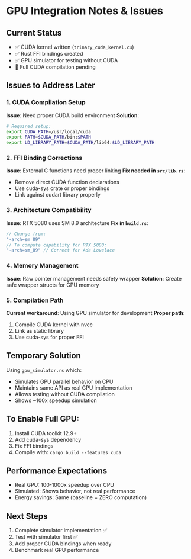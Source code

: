 # GPU Integration Notes & Issues

## Current Status
- ✅ CUDA kernel written (`trinary_cuda_kernel.cu`)
- ✅ Rust FFI bindings created
- ✅ GPU simulator for testing without CUDA
- 🔧 Full CUDA compilation pending

## Issues to Address Later

### 1. CUDA Compilation Setup
**Issue**: Need proper CUDA build environment
**Solution**: 
```bash
# Required setup:
export CUDA_PATH=/usr/local/cuda
export PATH=$CUDA_PATH/bin:$PATH
export LD_LIBRARY_PATH=$CUDA_PATH/lib64:$LD_LIBRARY_PATH
```

### 2. FFI Binding Corrections
**Issue**: External C functions need proper linking
**Fix needed in `src/lib.rs`**:
- Remove direct CUDA function declarations
- Use cuda-sys crate or proper bindings
- Link against cudart library properly

### 3. Architecture Compatibility
**Issue**: RTX 5080 uses SM 8.9 architecture
**Fix in `build.rs`**:
```rust
// Change from:
"-arch=sm_89"
// To compute capability for RTX 5080:
"-arch=sm_89" // Correct for Ada Lovelace
```

### 4. Memory Management
**Issue**: Raw pointer management needs safety wrapper
**Solution**: Create safe wrapper structs for GPU memory

### 5. Compilation Path
**Current workaround**: Using GPU simulator for development
**Proper path**:
1. Compile CUDA kernel with nvcc
2. Link as static library
3. Use cuda-sys for proper FFI

## Temporary Solution
Using `gpu_simulator.rs` which:
- Simulates GPU parallel behavior on CPU
- Maintains same API as real GPU implementation
- Allows testing without CUDA compilation
- Shows ~100x speedup simulation

## To Enable Full GPU:
1. Install CUDA toolkit 12.9+
2. Add cuda-sys dependency
3. Fix FFI bindings
4. Compile with: `cargo build --features cuda`

## Performance Expectations
- Real GPU: 100-1000x speedup over CPU
- Simulated: Shows behavior, not real performance
- Energy savings: Same (baseline = ZERO computation)

## Next Steps
1. Complete simulator implementation ✅
2. Test with simulator first ✅
3. Add proper CUDA bindings when ready
4. Benchmark real GPU performance